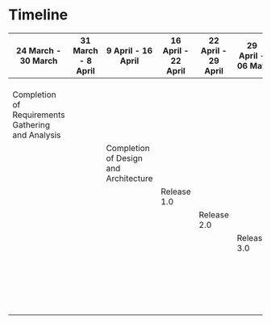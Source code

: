 # Timeline

| 24 March - 30 March | 31 March - 8 April | 9 April - 16 April | 16 April - 22 April | 22 April - 29 April | 29 April - 06 May |07 May - 01 Sep  | 01 Sep - 05 Sep | 05 Sep |
| ---| ---| ---| ---| ---| ---| ---| ---| --- |
| <br>Completion of Requirements Gathering and Analysis |  |  |  |  |  |  |  |
|  |  | Completion of Design and Architecture |  |  |  |  |  |  |
|  |  |  | Release 1.0 |  |  |  |  |  |
|  |  |  |  | Release 2.0 |  |  |  |  |
|  |  |  |  |  | Release 3.0 |  |  |  |
|  |  |  |  |  |  | Release 4.0 |  |  |
|  |  |  |  |  |  |  | Release 5.0 |  |
|  |  |  |  |  |  |  |  | Review |
